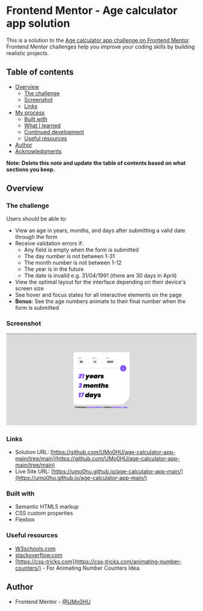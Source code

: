 # Frontend Mentor - Age calculator app solution

This is a solution to the [Age calculator app challenge on Frontend Mentor](https://www.frontendmentor.io/challenges/age-calculator-app-dF9DFFpj-Q). Frontend Mentor challenges help you improve your coding skills by building realistic projects. 

## Table of contents

- [Overview](#overview)
  - [The challenge](#the-challenge)
  - [Screenshot](#screenshot)
  - [Links](#links)
- [My process](#my-process)
  - [Built with](#built-with)
  - [What I learned](#what-i-learned)
  - [Continued development](#continued-development)
  - [Useful resources](#useful-resources)
- [Author](#author)
- [Acknowledgments](#acknowledgments)

**Note: Delete this note and update the table of contents based on what sections you keep.**

## Overview

### The challenge

Users should be able to:

- View an age in years, months, and days after submitting a valid date through the form
- Receive validation errors if:
  - Any field is empty when the form is submitted
  - The day number is not between 1-31
  - The month number is not between 1-12
  - The year is in the future
  - The date is invalid e.g. 31/04/1991 (there are 30 days in April)
- View the optimal layout for the interface depending on their device's screen size
- See hover and focus states for all interactive elements on the page
- **Bonus**: See the age numbers animate to their final number when the form is submitted

### Screenshot

![](./Screenshot.png)



### Links

- Solution URL: [https://github.com/UMo0HU/age-calculator-app-main/tree/main](https://github.com/UMo0HU/age-calculator-app-main/tree/main)
- Live Site URL: [https://umo0hu.github.io/age-calculator-app-main/](https://umo0hu.github.io/age-calculator-app-main/)

### Built with

- Semantic HTML5 markup
- CSS custom properties
- Flexbox


### Useful resources

- [W3schools.com](https://www.w3schools.com/cssref/) 
- [stackoverflow.com](https://stackoverflow.com)
- [https://css-tricks.com](https://css-tricks.com/animating-number-counters/) - For Animating Number Counters Idea.
## Author

- Frontend Mentor - [@UMo0HU](https://www.frontendmentor.io/profile/UMo0HU)
